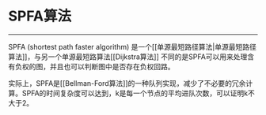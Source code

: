 # SPFA算法

---

SPFA (shortest path faster algorithm) 是一个[[单源最短路径算法|单源最短路径算法]]，与另一个单源最短路算法[[Dijkstra算法]]
不同的是SPFA可以用来处理含有负权的图，并且也可以判断图中是否存在负权回路。


实际上，SPFA是[[Bellman-Ford算法]]的一种队列实现，减少了不必要的冗余计算。SPFA的时间复杂度可以达到，k是每一个节点的平均进队次数，可以证明k不大于2。